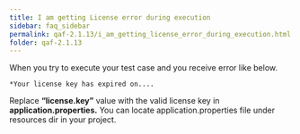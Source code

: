 ```yaml
---
title: I am getting License error during execution
sidebar: faq_sidebar
permalink: qaf-2.1.13/i_am_getting_license_error_during_execution.html
folder: qaf-2.1.13
---
```


When you try to execute your test case and you receive error like below.

    *Your license key has expired on....

Replace **“license.key”** value with the valid license key in **application.properties.** You can locate application.properties file under resources dir in your project.
